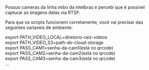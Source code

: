Possuo cameras da linha mibo da intelbras e percebi que é possivel capturar as imagens delas via RTSP.

Para que os scripts funcionem corretamente, você vai precisar das seguintes variaveis de ambiente:

export PATH_VIDEO_LOCAL=diretorio-raiz-videos <br>
export PATH_VIDEO_S3=path-do-cloud-storage <br>
export PASS_CAM1=senha-da-cam1(está no qrcode) <br>
export PASS_CAM2=senha-da-cam2(está no qrcode) <br>
export PASS_CAM3=senha-da-cam3(está no qrcode) <br>
...
